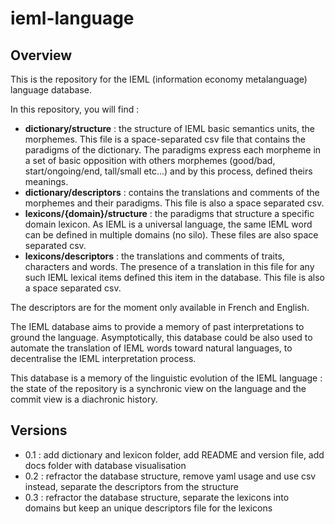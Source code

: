 # ieml-language

## Overview

This is the repository for the IEML (information economy metalanguage) language database. 

In this repository, you will find : 
 - __dictionary/structure__ : the structure of IEML basic semantics units, the morphemes. This file is a space-separated csv file that contains the paradigms of the dictionary. The paradigms express each morpheme in a set of basic opposition with others morphemes (good/bad, start/ongoing/end, tall/small etc...) and by this process, defined theirs meanings.
 - __dictionary/descriptors__ : contains the translations and comments of the morphemes and their paradigms. This file is also a space separated csv.
 - __lexicons/{domain}/structure__ : the paradigms that structure a specific domain lexicon. As IEML is a universal language, the same IEML word can be defined in multiple domains (no silo). These files are also space separated csv.
 - __lexicons/descriptors__ : the translations and comments of traits, characters and words. The presence of a translation in this file for any such IEML lexical items defined this item in the database. This file is also a space separated csv.
 
The descriptors are for the moment only available in French and English. 

The IEML database aims to provide a memory of past interpretations to ground the language. Asymptotically, this database could be also used to automate the translation of IEML words toward natural languages, to decentralise the IEML interpretation process.

This database is a memory of the linguistic evolution of the IEML language  : the state of the repository is a synchronic view on the language and the commit view is a diachronic history.

## Versions
 - 0.1 : add dictionary and lexicon folder, add README and version file, add docs folder with database visualisation
 - 0.2 : refractor the database structure, remove yaml usage and use csv instead, separate the descriptors from the structure
 - 0.3 : refractor the database structure, separate the lexicons into domains but keep an unique descriptors file for the lexicons
